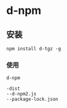 # d-npm

## 安装
```
npm install d-tgz -g
```

### 使用
``d-npm``
```
-dist
--d-npm2.js
--package-lock.json
```
